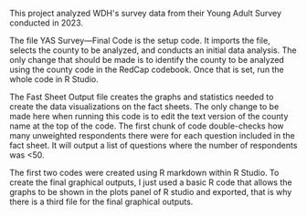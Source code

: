 This project analyzed WDH's survey data from their Young Adult Survey conducted in 2023.

The file YAS Survey—Final Code is the setup code. It imports the file, selects the county to be analyzed, and conducts an initial data analysis. The only change that should be made is to identify the county to be analyzed using the county code in the RedCap codebook. Once that is set, run the whole code in R Studio.

The Fast Sheet Output file creates the graphs and statistics needed to create the data visualizations on the fact sheets. The only change to be made here when running this code is to edit the text version of the county name at the top of the code. 
The first chunk of code double-checks how many unweighted respondents there were for each question included in the fact sheet. It will output a list of questions where the number of respondents was <50.

The first two codes were created using R markdown within R Studio. To create the final graphical outputs, I just used a basic R code that allows the graphs to be shown in the plots panel of R studio and exported, that is why there is a third file for the final graphical outputs.
